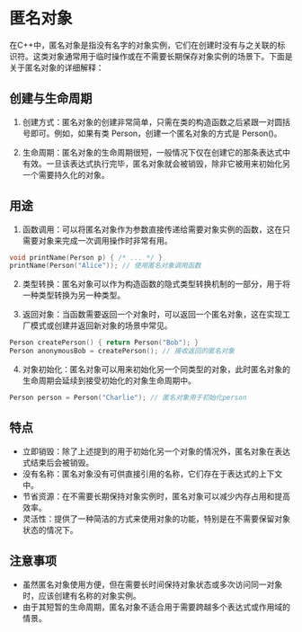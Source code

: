 # 匿名对象
在C++中，匿名对象是指没有名字的对象实例，它们在创建时没有与之关联的标识符。这类对象通常用于临时操作或在不需要长期保存对象实例的场景下。下面是关于匿名对象的详细解释：

## 创建与生命周期
1. 创建方式：匿名对象的创建非常简单，只需在类的构造函数之后紧跟一对圆括号即可。例如，如果有类 Person，创建一个匿名对象的方式是 Person()。

2. 生命周期：匿名对象的生命周期很短，一般情况下仅在创建它的那条表达式中有效。一旦该表达式执行完毕，匿名对象就会被销毁，除非它被用来初始化另一个需要持久化的对象。

## 用途
1. 函数调用：可以将匿名对象作为参数直接传递给需要对象实例的函数，这在只需要对象来完成一次调用操作时非常有用。
```cpp
void printName(Person p) { /* ... */ }
printName(Person("Alice")); // 使用匿名对象调用函数
```

2. 类型转换：匿名对象可以作为构造函数的隐式类型转换机制的一部分，用于将一种类型转换为另一种类型。

3. 返回对象：当函数需要返回一个对象时，可以返回一个匿名对象，这在实现工厂模式或创建并返回新对象的场景中常见。
```cpp
Person createPerson() { return Person("Bob"); }
Person anonymousBob = createPerson(); // 接收返回的匿名对象
```

4. 对象初始化：匿名对象可以用来初始化另一个同类型的对象，此时匿名对象的生命周期会延续到接受初始化的对象生命周期中。
```cpp
Person person = Person("Charlie"); // 匿名对象用于初始化person
```


## 特点
- 立即销毁：除了上述提到的用于初始化另一个对象的情况外，匿名对象在表达式结束后会被销毁。
- 没有名称：匿名对象没有可供直接引用的名称，它们存在于表达式的上下文中。
- 节省资源：在不需要长期保持对象实例时，匿名对象可以减少内存占用和提高效率。
- 灵活性：提供了一种简洁的方式来使用对象的功能，特别是在不需要保留对象状态的情况下。

## 注意事项
- 虽然匿名对象使用方便，但在需要长时间保持对象状态或多次访问同一对象时，应该创建有名称的对象实例。
- 由于其短暂的生命周期，匿名对象不适合用于需要跨越多个表达式或作用域的情景。
